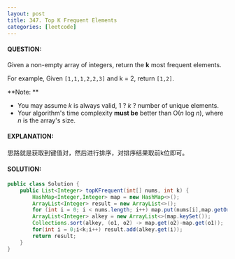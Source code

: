 ```yaml
---
layout: post
title: 347. Top K Frequent Elements
categories: [leetcode]
---
```


#### QUESTION:

Given a non-empty array of integers, return the **k** most frequent elements.

For example,
Given `[1,1,1,2,2,3]` and k = 2, return `[1,2]`.

**Note: **

- You may assume *k* is always valid, 1 ? *k* ? number of unique elements.
- Your algorithm's time complexity **must be** better than O(*n* log *n*), where *n* is the array's size.

#### EXPLANATION:

思路就是获取到键值对，然后进行排序，对排序结果取前k位即可。

#### SOLUTION:

```JAVA
public class Solution {
    public List<Integer> topKFrequent(int[] nums, int k) {
        HashMap<Integer,Integer> map = new HashMap<>();
        ArrayList<Integer> result = new ArrayList<>();
        for (int i = 0; i < nums.length; i++) map.put(nums[i],map.getOrDefault(nums[i],0)+1);
        ArrayList<Integer> alkey = new ArrayList<>(map.keySet());
        Collections.sort(alkey, (o1, o2) -> map.get(o2)-map.get(o1));
        for(int i = 0;i<k;i++) result.add(alkey.get(i));
        return result;
    }
}
```

